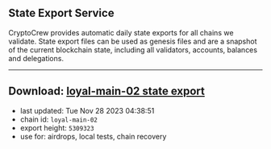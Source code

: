 ## State Export Service
CryptoCrew provides automatic daily state exports for all chains we validate. State export files can be used as genesis files and are a snapshot of the current blockchain state, including all validators, accounts, balances and delegations.

---
**Download: [loyal-main-02 state export](https://dl.ccvalidators.com/SERVICE/loyal/loyal-main-02_export_5309323.json)**
---

- last updated: Tue Nov 28 2023 04:38:51
- chain id: `loyal-main-02`
- export height: `5309323`
- use for: airdrops, local tests, chain recovery
